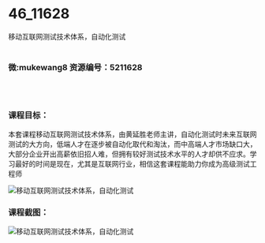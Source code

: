 # 46_11628
移动互联网测试技术体系，自动化测试
<br/></br>
<h3>微:mukewang8 资源编号：5211628</h3>
<br/></br>
<h3>课程目标：</h3>
<p>本套课程移动互联网测试技术体系，由黄延胜老师主讲，<a title="查看与 自动化测试 相关的文章" target="_blank">自动化测试</a>时未来互联网测试的大方向，低端人才在逐步被自动化取代和淘汰，而中高端人才市场缺口大，大部分企业开出高薪依旧招人难，但拥有较好测试技术水平的人才却供不应求。学习最好的时间是现在，尤其是互联网行业，相信这套课程能助力你成为高级测试工程师</p>
<p><img src="https://www.ko996.com/wp-content/uploads/img/2020/03/2-173.png" alt="移动互联网测试技术体系，自动化测试"></p>
<h3>课程截图：</h3>
<p><img src="https://www.ko996.com/wp-content/uploads/img/2020/03/1-180.png" alt="移动互联网测试技术体系，自动化测试"></p>
